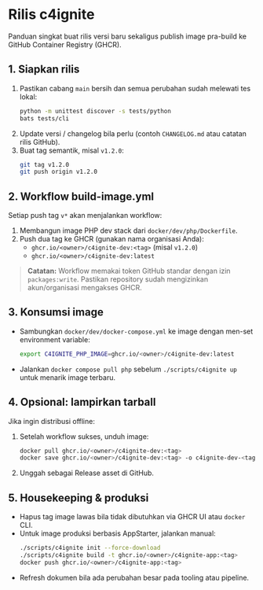 # Rilis c4ignite

Panduan singkat buat rilis versi baru sekaligus publish image pra-build ke GitHub Container Registry (GHCR).

## 1. Siapkan rilis
1. Pastikan cabang `main` bersih dan semua perubahan sudah melewati tes lokal:
   ```bash
   python -m unittest discover -s tests/python
   bats tests/cli
   ```
2. Update versi / changelog bila perlu (contoh `CHANGELOG.md` atau catatan rilis GitHub).
3. Buat tag semantik, misal `v1.2.0`:
   ```bash
   git tag v1.2.0
   git push origin v1.2.0
   ```

## 2. Workflow build-image.yml
Setiap push tag `v*` akan menjalankan workflow:
1. Membangun image PHP dev stack dari `docker/dev/php/Dockerfile`.
2. Push dua tag ke GHCR (gunakan nama organisasi Anda):
   - `ghcr.io/<owner>/c4ignite-dev:<tag>` (misal `v1.2.0`)
   - `ghcr.io/<owner>/c4ignite-dev:latest`

> **Catatan:** Workflow memakai token GitHub standar dengan izin `packages:write`. Pastikan repository sudah mengizinkan akun/organisasi mengakses GHCR.

## 3. Konsumsi image
- Sambungkan `docker/dev/docker-compose.yml` ke image dengan men-set environment variable:
  ```bash
  export C4IGNITE_PHP_IMAGE=ghcr.io/<owner>/c4ignite-dev:latest
  ```
- Jalankan `docker compose pull php` sebelum `./scripts/c4ignite up` untuk menarik image terbaru.

## 4. Opsional: lampirkan tarball
Jika ingin distribusi offline:
1. Setelah workflow sukses, unduh image:
   ```bash
   docker pull ghcr.io/<owner>/c4ignite-dev:<tag>
   docker save ghcr.io/<owner>/c4ignite-dev:<tag> -o c4ignite-dev-<tag>.tar
   ```
2. Unggah sebagai Release asset di GitHub.

## 5. Housekeeping & produksi
- Hapus tag image lawas bila tidak dibutuhkan via GHCR UI atau `docker` CLI.
- Untuk image produksi berbasis AppStarter, jalankan manual:
  ```bash
  ./scripts/c4ignite init --force-download
  ./scripts/c4ignite build -t ghcr.io/<owner>/c4ignite-app:<tag>
  docker push ghcr.io/<owner>/c4ignite-app:<tag>
  ```
- Refresh dokumen bila ada perubahan besar pada tooling atau pipeline.
